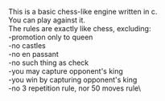 This is a basic chess-like engine written in c.\
You can play against it.\
The rules are exactly like chess, excluding:\
-promotion only to queen\
-no castles\
-no en passant\
-no such thing as check\
-you may capture opponent's king\
-you win by capturing opponent's king\
-no 3 repetition rule, nor 50 moves rule\

